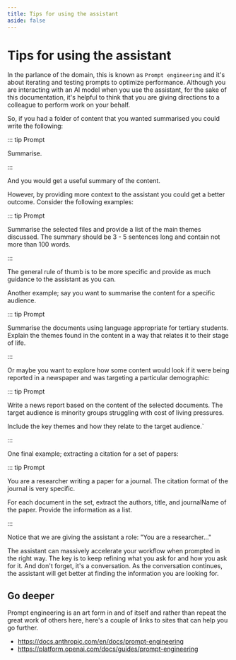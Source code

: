 ```yaml
---
title: Tips for using the assistant
aside: false
---
```


# Tips for using the assistant

In the parlance of the domain, this is known as `Prompt engineering` and it's about iterating and
testing prompts to optimize performance. Although you are interacting with an AI model when you use
the assistant, for the sake of this documentation, it's helpful to think that you are giving
directions to a colleague to perform work on your behalf.

So, if you had a folder of content that you wanted summarised you could write the following:

::: tip Prompt

Summarise.

:::

And you would get a useful summary of the content.

However, by providing more context to the assistant you could get a better outcome. Consider the
following examples:

::: tip Prompt

Summarise the selected files and provide a list of the main themes discussed. The summary should be
3 - 5 sentences long and contain not more than 100 words.

:::

The general rule of thumb is to be more specific and provide as much guidance to the assistant as
you can.

Another example; say you want to summarise the content for a specific audience.

::: tip Prompt

Summarise the documents using language appropriate for tertiary students. Explain the themes found
in the content in a way that relates it to their stage of life.

:::

Or maybe you want to explore how some content would look if it were being reported in a newspaper
and was targeting a particular demographic:

::: tip Prompt

Write a news report based on the content of the selected documents. The target audience is minority
groups struggling with cost of living pressures.

Include the key themes and how they relate to the target audience.`

:::

One final example; extracting a citation for a set of papers:

::: tip Prompt

You are a researcher writing a paper for a journal. The citation format of the journal is very
specific.

For each document in the set, extract the authors, title, and journalName of the paper. Provide the
information as a list.

:::

Notice that we are giving the assistant a role: "You are a researcher..."

The assistant can massively accelerate your workflow when prompted in the right way. The key is to
keep refining what you ask for and how you ask for it. And don't forget, it's a conversation. As the
conversation continues, the assistant will get better at finding the information you are looking
for.

## Go deeper

Prompt engineering is an art form in and of itself and rather than repeat the great work of others
here, here's a couple of links to sites that can help you go further.

-   https://docs.anthropic.com/en/docs/prompt-engineering
-   https://platform.openai.com/docs/guides/prompt-engineering

<Disqus />
